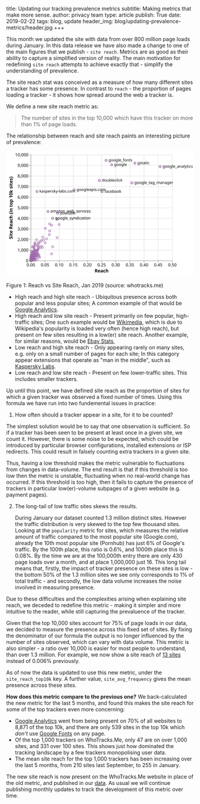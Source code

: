 title: Updating our tracking prevalence metrics
subtitle: Making metrics that make more sense.
author: privacy team
type: article
publish: True
date: 2019-02-22
tags: blog, update
header_img: blog/updating-prevalence-metrics/header.jpg
+++

This month we updated the site with data from over 800 million page loads during January. In this
data release we have also made a change to one of the main figures that we publish - `site reach`.
Metrics are as good as their ability to capture a simplified version of reality. The
main motivation for redefining `site reach` attempts to achieve exactly that - simplify the
understanding of prevalence.

The site reach stat was conceived as a measure of how many different sites a tracker has some
presence. In contrast to `reach` - the proportion of pages loading a tracker - it shows how spread
around the web a tracker is.

We define a new site reach metric as:
> The number of sites in the top 10,000 which have this tracker on more than 1% of page loads.

The relationship between reach and site reach paints an interesting picture of prevalence:

![Reach vs Site Reach, Jan 2019](../static/img/blog/updating-prevalence-metrics/reach-vs-sitereach.svg)
<p class="img-caption">Figure 1: Reach vs Site Reach, Jan 2019 (source: whotracks.me)</p>


- High reach and high site reach - Ubiquitous presence across both popular and less popular sites;
A common example of that would be [Google Analytics](../trackers/google_analytics.html).
- High reach and low site reach - Present primarily on few popular, high-traffic sites;
One such example would be [Wikimedia](../trackers/wikimedia.org.html), which is due to
Wikipedia's popularity is loaded very often (hence high reach), but present on few sites
resulting in a low(er) site reach. Another example, for similar reasons, would be
[Ebay Stats](../trackers/ebay.html),
- Low reach and high site reach - Only appearing rarely on many sites, e.g. only on a small number
of pages for each site; In this category appear extensions that operate as "man in the
middle", such as [Kaspersky Labs](../trackers/kaspersky-labs.com.html).
- Low reach and low site reach - Present on few lower-traffic sites. This includes smaller
trackers.

Up until this point, we have defined site reach as the proportion of sites for which a given
tracker was observed a fixed number of times. Using this formula we have run into two fundemental
issues in practice:

 1. How often should a tracker appear in a site, for it to be counted?

The simplest solution would be to say that one observation is sufficient. So if a
tracker has been seen to be present at least once in a given site, we count it. However,
there is some noise to be expected, which could be introduced by particular
browser configurations, installed extensions or ISP redirects. This could result in
falsely counting extra trackers in a given site.

Thus, having a low threshold makes the metric vulnerable to fluctuations from
changes in data-volume. The end result is that if this threshold is too low then the
metric is unstable, fluctuating when no real-world change has occurred. If this
threshold is too high, then it fails to capture the presence of trackers in particular
low(er)-volume subpages of a given website (e.g. payment pages).

 2. The long-tail of low traffic sites skews the results.

    During January our dataset counted 1.3 million distinct sites. However the traffic distribution is very skewed to the top few thousand
    sites. Looking at the `popularity` metric for sites, which measures the relative amount of traffic
    compared to the most popular site (Google.com), already the 10th most popular site (Pornhub) has
    just 6% of Google's traffic. By the 100th place, this ratio is 0.6%, and 1000th place this is 0.08%.
    By the time we are at the 100,000th entry there are only 430 page loads over a month, and at place
    1,000,000 just 16. This long tail means that, firstly, the impact of tracker presence on these
    sites is low - the bottom 50% of the 1.3 million sites we see only corresponds to 1% of total
    traffic - and secondly, the low data volume increases the noise involved in measuring presence.

Due to these difficulties and the complexities arising when explaining site reach, we
deceded to redefine this metric - making it simpler and more intuitive to the reader, while
still capturing the prevaluence of the tracker.

Given that the top 10,000 sites account for 75% of page loads in our data, we decided to measure
the presence across this fixed set of sites. By fixing the denominator of our formula the output
is no longer influenced by the number of sites observed, which can vary with data volume. This
metric is also simpler - a ratio over 10,000 is easier for most people to understand, than over
1.3 million. For example, we now show a site reach of [13 sites](../trackers/realperson.de.html)
instead of 0.006% previously.


As of now the data is updated to use this new metric, under the `site_reach_top10k` key. A further
 value, `site_avg_frequency` gives the mean presence across these sites.

**How does this metric compare to the previous one?** We back-calculated the new metric for the last
5 months, and found this makes the site reach for some of the top trackers even more concerning:

- [Google Analytics](../trackers/google_analytics.html) went from being present on 70% of all websites to 8,871 of the top 10k, and there are only 539 sites in the top 10k which _don't_ use [Google Fonts](../trackers/google_fonts.html) on any page.
- Of the top 1,000 trackers on WhoTracks.Me, only 47 are on over 1,000 sites, and 331 over 100
sites. This shows just how dominated the tracking landscape by a few trackers monopolising user data.
- The mean site reach for the top 1,000 trackers has been increasing over the last 5 months, from
210 sites last September, to 255 in January.

The new site reach is now present on the WhoTracks.Me website in place of the old metric, and published
in our [data](https://github.com/cliqz-oss/whotracks.me/tree/master/whotracksme/data). As usual we
 will continue publishing monthly updates to track the development of this metric over time.
